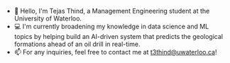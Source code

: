 - 👋 Hello, I'm Tejas Thind, a Management Engineering student at the University of Waterloo.
- :computer: I'm currently broadening my knowledge in data science and ML topics by helping build an AI-driven system that predicts the geological formations ahead of an oil drill in real-time.
- 📫 For any inquiries, feel free to contact me at t3thind@uwaterloo.ca!

<!---
Tejas-3105/Tejas-3105 is a ✨ special ✨ repository because its `README.md` (this file) appears on your GitHub profile.
You can click the Preview link to take a look at your changes.
--->
